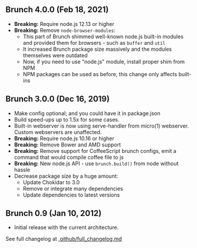 ## Brunch 4.0.0 (Feb 18, 2021)

* **Breaking:** Require node.js 12.13 or higher
* **Breaking:** Remove `node-browser-modules`:
    * This part of Brunch shimmed well-known node.js built-in modules
    and provided them for browsers - such as `buffer` and `util`
    * It increased Brunch package size massively and the modules themselves
    were outdated
    * Now, if you need to use "node.js" module, install proper shim from NPM
    * NPM packages can be used as before, this change only affects built-ins

## Brunch 3.0.0 (Dec 16, 2019)

* Make config optional; and you could have it in package.json
* Build speed-ups up to 1.5x for some cases.
* Built-in webserver is now using serve-handler from micro(1) webserver.
  Custom webservers are unaffected.
* **Breaking:** Require node.js 10.16 or higher
* **Breaking:** Remove Bower and AMD support
* **Breaking:** Remove support for CoffeeScript brunch configs,
  emit a command that would compile coffee file to js
* **Breaking:** New node.js API - use `brunch.build()` from node without hassle
* Decrease package size by a huge amount:
    * Update Chokidar to 3.0
    * Remove or integrate many dependencies
    * Update dependencies to latest versions

## Brunch 0.9 (Jan 10, 2012)
* Initial release with the current architecture.

See full changelog at [.github/full_changelog.md](./github/full_changelog.md)